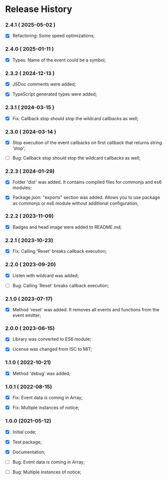 # Release History



### 2.4.1 ( 2025-05-02 )
- [x] Refactoring: Some speed optimizations;



### 2.4.0 ( 2025-01-11 )
- [x] Types: Name of the event could be a symbol;



### 2.3.2 ( 2024-12-13 )
- [x] JSDoc comments were added;
- [x] TypeScript generated types were added;



### 2.3.1 ( 2024-03-15 )
- [x] Fix: Callback stop should stop the wildcard callbacks as well;



### 2.3.0 ( 2024-03-14 )
- [x] Stop execution of the event callbacks on first callback that returns string 'stop';
- [ ] Bug: Callback stop should stop the wildcard callbacks as well;



### 2.2.3 ( 2024-01-29)
- [x] Folder 'dist' was added. It contains compiled files for commonjs and es6 modules;
- [x] Package.json: "exports" section was added. Allows you to use package as commonjs or es6 module without additional configuration;



### 2.2.2 ( 2023-11-09)
- [x] Badges and head image were added to README.md;



### 2.2.1 ( 2023-10-23)
- [x] Fix: Calling 'Reset' breaks callback execution;



### 2.2.0 ( 2023-09-20)
- [x] Listen with wildcard was added;
- [ ] Bug: Calling 'Reset' breaks callback execution;



### 2.1.0 ( 2023-07-17)
- [x] Method 'reset' was added. It removes all events and functions from the event emitter; 



### 2.0.0 ( 2023-06-15)
- [x] Library was converted to ES6 module;
- [x] License was changed from ISC to MIT;



### 1.1.0 ( 2022-10-21)
- [x] Method 'debug' was added;




### 1.0.1 ( 2022-08-15)
- [x] Fix: Event data is coming in Array;
- [x] Fix: Multiple instances of notice;



### 1.0.0 (2021-05-12)
- [x] Initial code;
- [x] Test package;
- [x] Documentation;
- [ ] Bug: Event data is coming in Array;
- [ ] Bug: Multiple instances of notice;


